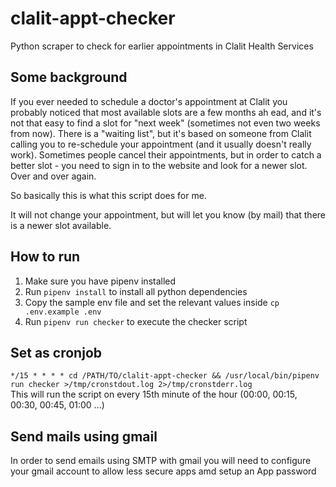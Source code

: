 # clalit-appt-checker
Python scraper to check for earlier appointments in Clalit Health Services

## Some background
If you ever needed to schedule a doctor's appointment at Clalit you probably noticed that most available slots are a few months ah
ead, and it's not that easy to find a slot for "next week" (sometimes not even two weeks from now). There is a "waiting list", but
 it's based on someone from Clalit calling you to re-schedule your appointment (and it usually doesn't really work).
Sometimes people cancel their appointments, but in order to catch a better slot - you need to sign in to the website and look for
a newer slot. Over and over again.

So basically this is what this script does for me.

It will not change your appointment, but will let you know (by mail) that there is a newer slot available.

## How to run
1. Make sure you have pipenv installed
2. Run `pipenv install` to install all python dependencies
3. Copy the sample env file and set the relevant values inside `cp .env.example .env`
4. Run `pipenv run checker` to execute the checker script

## Set as cronjob
`*/15 * * * * cd /PATH/TO/clalit-appt-checker && /usr/local/bin/pipenv run checker >/tmp/cronstdout.log 2>/tmp/cronstderr.log`  
This will run the script on every 15th minute of the hour (00:00, 00:15, 00:30, 00:45, 01:00 ...)

## Send mails using gmail
In order to send emails using SMTP with gmail you will need to configure your gmail account to allow less secure apps amd setup an App password

